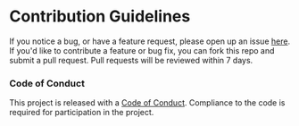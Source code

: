 # Contribution Guidelines
 
 If you notice a bug, or have a feature request, please open up an issue [here](https://github.com/UBC-MDS/mds522_305/issues). 
 If you'd like to contribute a feature or bug fix, you can fork this repo and submit a pull request. 
 Pull requests will be reviewed within 7 days.
 
 ### Code of Conduct
 
 This project is released with a [Code of Conduct](https://github.com/UBC-MDS/mds522_305/blob/master/CODE_OF_CONDUCT.md). Compliance to the code is required for participation in the project.
